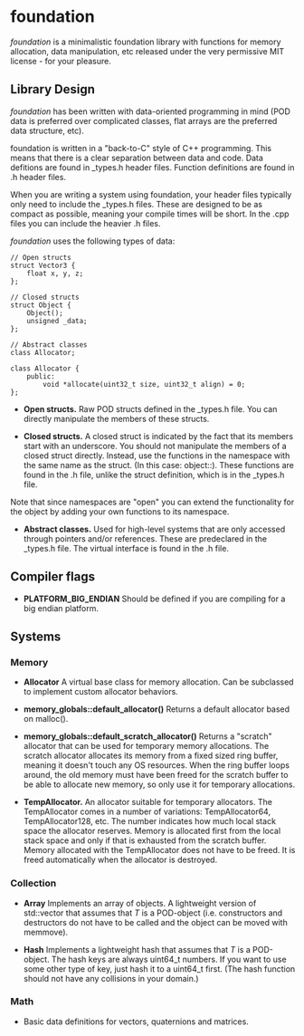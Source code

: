 # foundation

*foundation* is a minimalistic foundation library with functions for memory allocation, data manipulation, etc released under the very permissive MIT license - for your pleasure.

## Library Design

*foundation* has been written with data-oriented programming in mind (POD data is preferred over complicated classes, flat arrays are the preferred data structure, etc).

foundation is written in a "back-to-C" style of C++ programming. This means that there is a clear separation between data and code. Data defitions are found in \_types.h header files. Function definitions are found in .h header files.

When you are writing a system using foundation, your header files typically only need to include the \_types.h files. These are designed to be as compact as possible, meaning your compile times will be short. In the .cpp files you can include the heavier .h files.

*foundation* uses the following types of data:

    // Open structs
    struct Vector3 {
    	float x, y, z;
    };

    // Closed structs
    struct Object {
    	Object(); 
    	unsigned _data;
    };

    // Abstract classes
    class Allocator;

    class Allocator {
    	public:
    		void *allocate(uint32_t size, uint32_t align) = 0;
    };

* **Open structs.** Raw POD structs defined in the \_types.h file. You can directly manipulate the members of these structs.

* **Closed structs.** A closed struct is indicated by the fact that its members start with an underscore. You should not manipulate the members of a closed struct directly. Instead, use the functions in the namespace with the same name as the struct. (In this case: object::). These functions are found in the .h file, unlike the struct definition, which is in the \_types.h file.

Note that since namespaces are "open" you can extend the functionality for the object by adding your own functions to its namespace.

* **Abstract classes.** Used for high-level systems that are only accessed through pointers and/or references. These are predeclared in the \_types.h file. The virtual interface is found in the .h file.

## Compiler flags

* **PLATFORM_BIG_ENDIAN** Should be defined if you are compiling for a big endian platform.

## Systems

### Memory

* **Allocator** A virtual base class for memory allocation. Can be subclassed to implement custom allocator behaviors.

* **memory_globals::default_allocator()** Returns a default allocator based on malloc().

* **memory_globals::default_scratch_allocator()** Returns a "scratch" allocator that can be used for temporary memory allocations. The scratch allocator allocates its memory from a fixed sized ring buffer, meaning it doesn't touch any OS resources. When the ring buffer loops around, the old memory must have been freed for the scratch buffer to be able to allocate new memory, so only use it for temporary allocations.

* **TempAllocator.** An allocator suitable for temporary allocators. The TempAllocator comes in a number of variations: TempAllocator64, TempAllocator128, etc. The number indicates how much local stack space the allocator reserves. Memory is allocated first from the local stack space and only if that is exhausted from the scratch buffer. Memory allocated with the TempAllocator does not have to be freed. It is freed automatically when the allocator is destroyed.

### Collection

* **Array<T>** Implements an array of objects. A lightweight version of std::vector that assumes that *T* is a POD-object (i.e. constructors and destructors do not have to be called and the object can be moved with memmove).

* **Hash<T>** Implements a lightweight hash that assumes that *T* is a POD-object. The hash keys are always uint64_t numbers. If you want to use some other type of key, just hash it to a uint64_t first. (The hash function should not have any collisions in your domain.)

### Math

* Basic data definitions for vectors, quaternions and matrices.